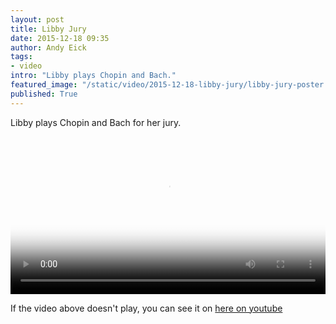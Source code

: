 ```yaml
---
layout: post
title: Libby Jury
date: 2015-12-18 09:35
author: Andy Eick
tags:
- video
intro: "Libby plays Chopin and Bach."
featured_image: "/static/video/2015-12-18-libby-jury/libby-jury-poster.jpeg"
published: True
---
```

Libby plays Chopin and Bach for her jury.

<video
  width='100%'
  src='/video/2015/2015-12-18-libby-jury.m3u8'
  controls
  poster='{{ site.mediaUrlRoot }}/static/video/2015-12-18-libby-jury/libby-jury-poster.jpeg'>
</video>

If the video above doesn't play, you can see it on [here on youtube](https://youtu.be/qbFuU7Ov49o)
